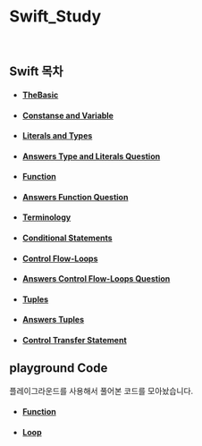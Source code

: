 # Swift_Study

<br>

## Swift 목차

- #### [TheBasic](https://github.com/JhDAT/Swift/blob/master/Swift/01.The%20Basic.md)

- #### [Constanse and Variable](https://github.com/JhDAT/Swift/blob/master/Swift/02.Constanse%20and%20Variable.md)

- #### [Literals and Types](https://github.com/JhDAT/Swift/blob/master/Swift/03.Literals%20and%20Types.md)

- #### [Answers Type and Literals Question ](https://github.com/JhDAT/Swift/blob/master/Swift/04.Answers%20Type%20and%20Literals%20Question%20.md)

- #### [Function](https://github.com/JhDAT/Swift/blob/master/Swift/05.Function.md)

- #### [Answers Function Question](https://github.com/JhDAT/Swift/blob/master/Swift/06.Answers%20Function%20Question.md)

- #### [Terminology](https://github.com/JhDAT/Swift/blob/master/Swift/07.Terminology.md)

- #### [Conditional Statements](https://github.com/JhDAT/Swift/blob/master/Swift/08.Conditional%20Statements.md)

- #### [Control Flow-Loops](https://github.com/JhDAT/Swift/blob/master/Swift/09.Control%20Flow-Loops.md)

- #### [Answers Control Flow-Loops Question](https://github.com/JhDAT/Swift/blob/master/Swift/10.Answers%20Control%20Flow-Loops%20Question.md)

- #### [Tuples](https://github.com/JhDAT/Swift/blob/master/Swift/11.Tuples.md)

- #### [Answers Tuples](https://github.com/JhDAT/Swift/blob/master/Swift/12.Answers%20Tuples.md)

- #### [Control Transfer Statement](https://github.com/JhDAT/Swift/blob/master/Swift/13.Control%20Transfer%20Statement.md)


## playground Code

플레이그라운드를 사용해서 풀어본 코드를 모아놨습니다.

- #### [Function](https://github.com/JhDAT/iOS_Study/blob/master/Swift/playground%20code/FunctionAssignment.playground/Contents.swift)

- #### [Loop](https://github.com/JhDAT/Swift/blob/master/Swift/playground%20code/LoopAssignment.playground/Contents.swift)
